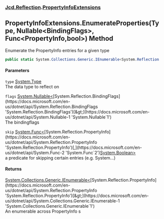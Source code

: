 ### [Jcd.Reflection](Jcd_Reflection.md 'Jcd.Reflection').[PropertyInfoExtensions](Jcd_Reflection_PropertyInfoExtensions.md 'Jcd.Reflection.PropertyInfoExtensions')
## PropertyInfoExtensions.EnumerateProperties(Type, Nullable&lt;BindingFlags&gt;, Func&lt;PropertyInfo,bool&gt;) Method
Enumerate the PropertyInfo entries for a given type   
```csharp
public static System.Collections.Generic.IEnumerable<System.Reflection.PropertyInfo> EnumerateProperties(this System.Type type, System.Nullable<System.Reflection.BindingFlags> flags=null, System.Func<System.Reflection.PropertyInfo,bool> skip=null);
```
#### Parameters
<a name='Jcd_Reflection_PropertyInfoExtensions_EnumerateProperties(System_Type_System_Nullable_System_Reflection_BindingFlags__System_Func_System_Reflection_PropertyInfo_bool_)_type'></a>
`type` [System.Type](https://docs.microsoft.com/en-us/dotnet/api/System.Type 'System.Type')  
The data type to reflect on
  
<a name='Jcd_Reflection_PropertyInfoExtensions_EnumerateProperties(System_Type_System_Nullable_System_Reflection_BindingFlags__System_Func_System_Reflection_PropertyInfo_bool_)_flags'></a>
`flags` [System.Nullable&lt;](https://docs.microsoft.com/en-us/dotnet/api/System.Nullable-1 'System.Nullable`1')[System.Reflection.BindingFlags](https://docs.microsoft.com/en-us/dotnet/api/System.Reflection.BindingFlags 'System.Reflection.BindingFlags')[&gt;](https://docs.microsoft.com/en-us/dotnet/api/System.Nullable-1 'System.Nullable`1')  
The bindingflags
  
<a name='Jcd_Reflection_PropertyInfoExtensions_EnumerateProperties(System_Type_System_Nullable_System_Reflection_BindingFlags__System_Func_System_Reflection_PropertyInfo_bool_)_skip'></a>
`skip` [System.Func&lt;](https://docs.microsoft.com/en-us/dotnet/api/System.Func-2 'System.Func`2')[System.Reflection.PropertyInfo](https://docs.microsoft.com/en-us/dotnet/api/System.Reflection.PropertyInfo 'System.Reflection.PropertyInfo')[,](https://docs.microsoft.com/en-us/dotnet/api/System.Func-2 'System.Func`2')[System.Boolean](https://docs.microsoft.com/en-us/dotnet/api/System.Boolean 'System.Boolean')[&gt;](https://docs.microsoft.com/en-us/dotnet/api/System.Func-2 'System.Func`2')  
a predicate for skipping certain entries (e.g. System...)
  
#### Returns
[System.Collections.Generic.IEnumerable&lt;](https://docs.microsoft.com/en-us/dotnet/api/System.Collections.Generic.IEnumerable-1 'System.Collections.Generic.IEnumerable`1')[System.Reflection.PropertyInfo](https://docs.microsoft.com/en-us/dotnet/api/System.Reflection.PropertyInfo 'System.Reflection.PropertyInfo')[&gt;](https://docs.microsoft.com/en-us/dotnet/api/System.Collections.Generic.IEnumerable-1 'System.Collections.Generic.IEnumerable`1')  
An enumerable across PropertyInfo s
